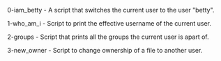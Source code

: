 0-iam_betty - A script that switches the current user to the user "betty".

1-who_am_i - Script to print the effective username of the current user.

2-groups - Script that prints all the groups the current user is apart of.

3-new_owner - Script to change ownership of a file to another user.